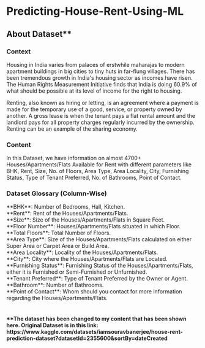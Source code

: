 # Predicting-House-Rent-Using-ML


<h2>About Dataset**</h2>
<h3>Context</h3>
Housing in India varies from palaces of erstwhile maharajas to modern apartment buildings in big cities to tiny huts in far-flung villages. There has been tremendous growth in India's housing sector as incomes have risen. The Human Rights Measurement Initiative finds that India is doing 60.9% of what should be possible at its level of income for the right to housing.

Renting, also known as hiring or letting, is an agreement where a payment is made for the temporary use of a good, service, or property owned by another. A gross lease is when the tenant pays a flat rental amount and the landlord pays for all property charges regularly incurred by the ownership. Renting can be an example of the sharing economy.

<h3>Content</h3>
In this Dataset, we have information on almost 4700+ Houses/Apartments/Flats Available for Rent with different parameters like BHK, Rent, Size, No. of Floors, Area Type, Area Locality, City, Furnishing Status, Type of Tenant Preferred, No. of Bathrooms, Point of Contact.

<h3>Dataset Glossary (Column-Wise)</h3>
**BHK**: Number of Bedrooms, Hall, Kitchen.<br />
**Rent**: Rent of the Houses/Apartments/Flats.<br />
**Size**: Size of the Houses/Apartments/Flats in Square Feet.<br />
**Floor Number**: Houses/Apartments/Flats situated in which Floor.<br />
**Total Floors**: Total Number of Floors.<br />
**Area Type**: Size of the Houses/Apartments/Flats calculated on either Super Area or Carpet Area or Build Area.<br />
**Area Locality**: Locality of the Houses/Apartments/Flats.<br />
**City**: City where the Houses/Apartments/Flats are Located.<br />
**Furnishing Status**: Furnishing Status of the Houses/Apartments/Flats, either it is Furnished or Semi-Furnished or Unfurnished.<br />
**Tenant Preferred**: Type of Tenant Preferred by the Owner or Agent.<br />
**Bathroom**: Number of Bathrooms.<br />
**Point of Contact**: Whom should you contact for more information regarding the Houses/Apartments/Flats.<br />
<br />

<h4>**The dataset has been changed to my content that has been shown here. Original Dataset is in this link: https://www.kaggle.com/datasets/iamsouravbanerjee/house-rent-prediction-dataset?datasetId=2355600&sortBy=dateCreated </h4>
